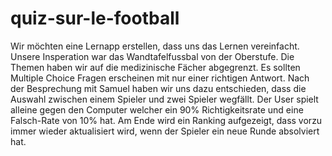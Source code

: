 # quiz-sur-le-football
Wir möchten eine Lernapp erstellen, dass uns das Lernen vereinfacht. 
Unsere Insperation war das Wandtafelfussbal von der Oberstufe. 
Die Themen haben wir auf die medizinische Fächer abgegrenzt.
Es sollten Multiple Choice Fragen erscheinen mit nur einer richtigen Antwort. 
Nach der Besprechung mit Samuel haben wir uns dazu entschieden, dass die Auswahl zwischen einem Spieler und zwei Spieler wegfällt.
Der User spielt alleine gegen den Computer welcher ein 90% Richtigkeitsrate und eine Falsch-Rate von 10% hat.
Am Ende wird ein Ranking aufgezeigt, dass vorzu immer wieder aktualisiert wird, wenn der Spieler ein neue Runde absolviert hat. 
